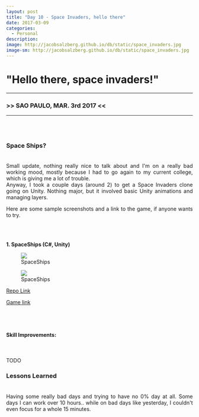```yaml
---
layout: post
title: "Day 10 - Space Invaders, hello there"
date: 2017-03-09
categories:
  - Personal
description:
image: http://jacobsalzberg.github.io/db/static/space_invaders.jpg
image-sm: http://jacobsalzberg.github.io/db/static/space_invaders.jpg
---
```



# "Hello there, space invaders!"<br>
---
###  >> SAO PAULO, MAR. 3rd 2017 <<
---
<br><br>

### Space Ships?<br><br>
<div align="justify">
Small update, nothing really nice to talk about and I'm on a really bad working mood, mostly because I had to go again to my current college, which is giving me a lot of trouble. <br>
Anyway, I took a couple days (around 2) to get a Space Invaders clone going on Unity. Nothing major, but it involved basic Unity animations and managing layers.

Here are some sample screenshots and a link to the game, if anyone wants to try.
 </div>
 <br><br>

 **1. SpaceShips (C#, Unity)**


 <figure>
   <img src="https://jacobsalzberg.github.io/db/static/spaceships_01.png" />
   <figcaption> SpaceShips </figcaption>
 </figure>
 <figure>
   <img src="https://jacobsalzberg.github.io/db/static/spaceships_02.png" />
   <figcaption> SpaceShips </figcaption>
 </figure>

 [Repo Link](https://github.com/jacobsalzberg/SpaceShips)

 [Game link](https://jacobsalzberg.github.io/SpaceShips/)<br><br>
<br><br>


#### Skill Improvements:<br><br>
<div align="justify">
 <br>TODO<br>
</div>

### Lessons Learned<br><br>
<div align="justify">
Having some really bad days and trying to have no 0% day at all. Some days I can work over 10 hours.. while on bad days like yesterday, I couldn't even focus for a whole 15 minutes.
</div>
<br><br>

